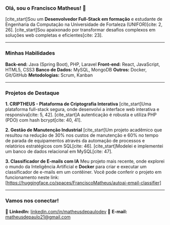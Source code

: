 ### Olá, sou o Francisco Matheus! 👋

[cite_start]Sou um **Desenvolvedor Full-Stack em formação** e estudante de Engenharia da Computação na Universidade de Fortaleza (UNIFOR)[cite: 2, 26]. [cite_start]Sou apaixonado por transformar desafios complexos em soluções web completas e eficientes[cite: 23].

---

### Minhas Habilidades

**Back-end:** Java (Spring Boot), PHP, Laravel
**Front-end:** React, JavaScript, HTML5, CSS3
**Banco de Dados:** MySQL, MongoDB
**Outros:** Docker, Git/GitHub
**Metodologias:** Scrum, Kanban

---

### Projetos de Destaque

**1. CRIPTHEUS - Plataforma de Criptografia Interativa**
[cite_start]Uma plataforma full-stack segura, onde desenvolvi a interface web interativa e responsiva[cite: 5, 42]. [cite_start]A autenticação é robusta e utiliza PHP (PDO) com hash bcrypt[cite: 40, 41].

**2. Gestão de Manutenção Industrial**
[cite_start]Um projeto acadêmico que resultou na redução de 30% nos custos de manutenção e 60% no tempo de parada de equipamentos através da automação de processos e relatórios estratégicos com SQL[cite: 46]. [cite_start]Modelei e implementei um banco de dados relacional em MySQL[cite: 47].

**3. Classificador de E-mails com IA**
Meu projeto mais recente, onde explorei o mundo da Inteligência Artificial e **Docker** para criar e executar um classificador de e-mails em um contêiner. Você pode conferir o projeto em funcionamento neste link: [https://huggingface.co/spaces/FranciscoMatheus/autoai-email-classifier]

---

### Vamos nos conectar!

🔗 **LinkedIn:** [linkedin.com/in/matheusdepaulodev](https://www.linkedin.com/in/matheusdepaulodev)
📧 **E-mail:** matheusdepaulo21@gmail.com
